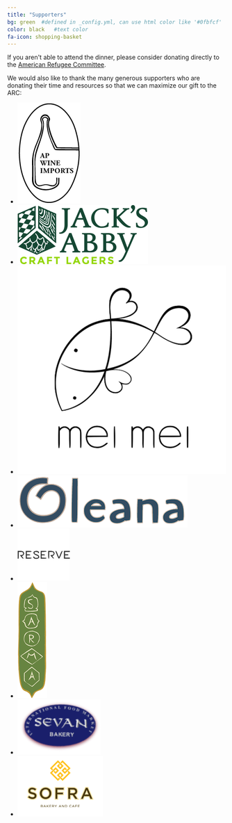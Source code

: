 ```yaml
---
title: "Supporters"
bg: green  #defined in _config.yml, can use html color like '#0fbfcf'
color: black   #text color
fa-icon: shopping-basket
---
```


If you aren't able to attend the dinner, please consider donating directly to
the [American Refugee Committee](https://secure2.convio.net/refc/site/Donation2?2561.donation=form1&idb=1387963094&df_id=2561&amp;df_id=2561&amp;DONATION_LEVEL_ID_SELECTED=1&amp;2561.donation=root).


We would also like to thank the many generous supporters who are donating their
time and resources so that we can maximize our gift to the ARC:

* [![AP Wines](img/apwine.png)](http://www.apwineimports.com/)
* [![Jack's Abby](img/jacksabby.png)](http://jacksabby.com/)
* [![Mei Mei](img/meimei.png)](http://www.meimeiboston.com/)
* [![Oleana](img/oleana.png)](http://oleanarestaurant.com)
* [![Reserve](img/reserve.png)](https://reserve.com/)
* [![Sarma Restaurant](img/sarma.png)](http://www.sarmarestaurant.com/)
* [![Sevan Bakery](img/sevan.png)](http://www.sevanboston.com)
* [![Sofra Bakery](img/sofra.png)](http://www.sofrabakery.com/)
